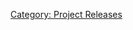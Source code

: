 <includeonly></includeonly><noinclude></noinclude>
<noinclude></noinclude>

[Category: Project Releases](Category:_Project_Releases "wikilink")